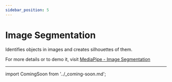 ```yaml
---
sidebar_position: 5
---
```


# Image Segmentation

Identifies objects in images and creates silhouettes of them.

For more details or to demo it, visit 
[MediaPipe - Image Segmentation](https://mediapipe-studio.webapps.google.com/studio/demo/image_segmenter)


---
import ComingSoon from '../_coming-soon.md';

<ComingSoon />